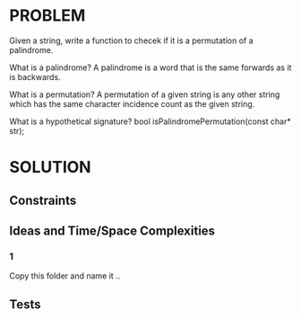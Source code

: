 # PROBLEM

Given a string, write a function to checek if it is a permutation of a palindrome.  

What is a palindrome?
A palindrome is a word that is the same forwards as it is backwards. 

What is a permutation?
A permutation of a given string is any other string which has the same character incidence count as the given string.

What is a hypothetical signature?
bool isPalindromePermutation(const char* str);

# SOLUTION
## Constraints

## Ideas and Time/Space Complexities

### 1

Copy this folder and name it <chapter number>.<problem number>.

## Tests


